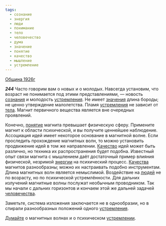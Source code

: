 ```yaml
---
tags:
  - сознание
  - энергия
  - люди
  - понимание
  - тело
  - человечество
  - дума
  - значение
  - понятие
  - качество
  - мышление
  - устремление
---
```


[Община 1926г](/agni/1926)

___244___
Часто говорим вам о новых и о молодых. Навсегда установим, что возраст не понимается под этими представлениями, — новость [сознания](/tag/#сознание) и молодость [устремления](/tag/#устремление). Не имеет [значения](/tag/#значение) длина бороды; не ценно утверждение малолетства. Пламя [устремления](/tag/#устремление) не зависит от [тела](/tag/#тело). Магнит первичного вещества является вне очередных проявлений.   

Конечно, [понятие](/tag/#понятие) магнита превышает физическую сферу. Примените магнит к области психической, и вы получите ценнейшее наблюдение. Ассоциация идей имеет некоторое основание в магнитной волне. Если проследить прохождение магнитных волн, то можно установить продвижение идей в том же направлении. [Качество](/tag/#качество) идей может быть различно, но техника их распространения будет подобна. Известный опыт связи магнита с мышлением даёт достаточный пример влияния физической, незримой [энергии](/tag/#энергия) на психический процесс. [Качества](/tag/#качество) магнитов разнообразны; можно их настраивать подобно инструментам. Длина магнитных волн является немыслимой. Воздействие на [людей](/tag/#люди) не по возрасту, но по психической устремлённости. Для дальних излучений магнитные волны послужат необычным проводником. Так мы начали с дальних горизонтов и кончаем этой же дальней задачей [человечества](/tag/#человечество).   

Заметьте, система изложения заключается не в однообразии, но в спирали разнообразных положений одного [устремления](/tag/#устремление).   

[Думайте](/tag/#дума) о магнитных волнах и о психическом [устремлении](/tag/#устремление).   

